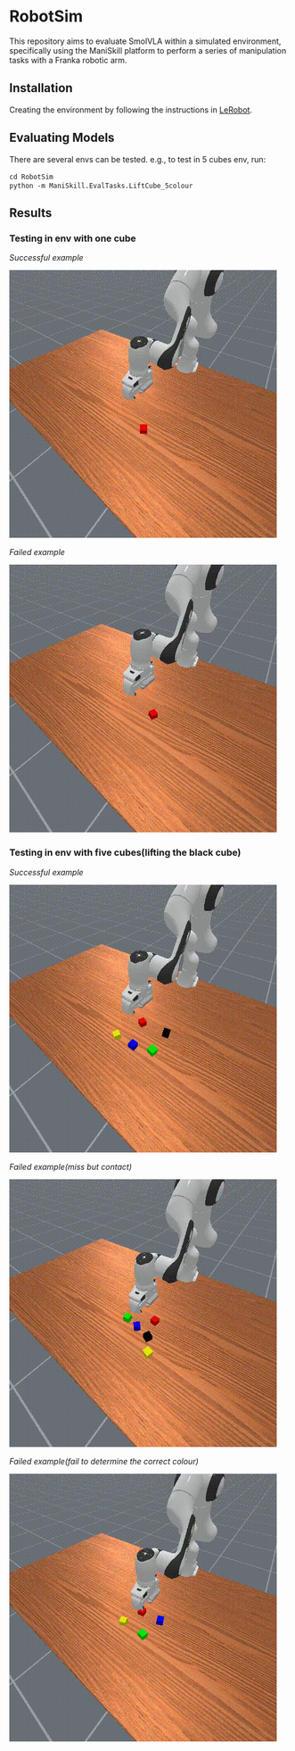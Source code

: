 # RobotSim
This repository aims to evaluate SmolVLA within a simulated environment, specifically using the ManiSkill platform to perform a series of manipulation tasks with a Franka robotic arm.

## Installation
Creating the environment by following the instructions in [LeRobot](https://github.com/huggingface/lerobot).

## Evaluating Models
There are several envs can be tested. e.g., to test in 5 cubes env, run:
```
cd RobotSim
python -m ManiSkill.EvalTasks.LiftCube_5colour
```

## Results
### Testing in env with one cube
*Successful example*

![example](Tests/1cube_success.gif)

*Failed example*

![example](Tests/1cube_fail.gif)

### Testing in env with five cubes(lifting the black cube)
*Successful example*

![example](Tests/5cube_success.gif)

*Failed example(miss but contact)*

![example](Tests/5cube_fail_contact.gif)

*Failed example(fail to determine the correct colour)*

![example](Tests/5cube_fail_intention.gif)
